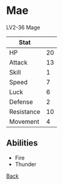 # Mae

LV2-36 Mage

| Stat       | <!-- --> |
| ---------- | -------- |
| HP         | 20       |
| Attack     | 13       |
| Skill      | 1        |
| Speed      | 7        |
| Luck       | 6        |
| Defense    | 2        |
| Resistance | 10       |
| Movement   | 4        |

## Abilities

- Fire
- Thunder

[Back](README.md)
